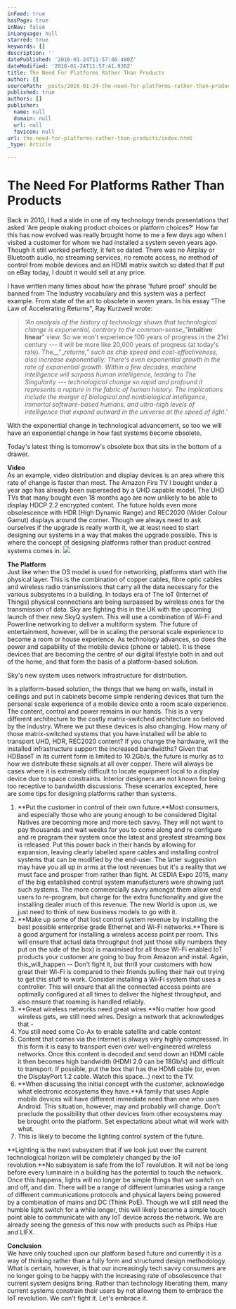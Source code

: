 ```yaml
---
inFeed: true
hasPage: true
inNav: false
inLanguage: null
starred: true
keywords: []
description: ''
datePublished: '2016-01-24T11:57:46.480Z'
dateModified: '2016-01-24T11:57:41.936Z'
title: The Need For Platforms Rather Than Products
author: []
sourcePath: _posts/2016-01-24-the-need-for-platforms-rather-than-products.md
published: true
authors: []
publisher:
  name: null
  domain: null
  url: null
  favicon: null
url: the-need-for-platforms-rather-than-products/index.html
_type: Article

---
```

# The Need For Platforms Rather Than Products

Back in 2010, I had a slide in one of my technology trends presentations that asked 'Are people making product choices or platform choices?' How far this has now evolved was really brought home to me a few days ago when I visited a customer for whom we had installed a system seven years ago. Though it still worked perfectly, it felt so dated. There was no Airplay or Bluetooth audio, no streaming services, no remote access, no method of control from mobile devices and an HDMI matrix switch so dated that If put on eBay today, I doubt it would sell at any price.

I have written many times about how the phrase 'future proof' should be banned from The Industry vocabulary and this system was a perfect example. From state of the art to obsolete in seven years. In his essay "The Law of Accelerating Returns", Ray Kurzweil wrote:

> _'An analysis of the history of technology shows that technological change is exponential, contrary to the common-sense__"__intuitive linear__" view. So we won't experience 100 years of progress in the 21st century --- it will be more like 20,000 years of progress (at today's rate). The__"__returns," such as chip speed and cost-effectiveness, also increase exponentially. There's even exponential growth in the rate of exponential growth. Within a few decades, machine intelligence will surpass human intelligence, leading to The Singularity --- technological change so rapid and profound it represents a rupture in the fabric of human history. The implications include the merger of biological and nonbiological intelligence, immortal software-based humans, and ultra-high levels of intelligence that expand outward in the universe at the speed of light.'_

With the exponential change in technological advancement, so too we will have an exponential change in how fast systems become obsolete.

Today's latest thing is tomorrow's obsolete box that sits in the bottom of a drawer.

**Video**  
As an example, video distribution and display devices is an area where this rate of change is faster than most. The Amazon Fire TV I bought under a year ago has already been superseded by a UHD capable model. The UHD TVs that many bought even 18 months ago are now unlikely to be able to display HDCP 2.2 encrypted content. The future holds even more obsolescence with HDR (High Dynamic Range) and REC2020 (Wider Colour Gamut) displays around the corner. Though we always need to ask ourselves if the upgrade is really worth it, we at least need to start designing our systems in a way that makes the upgrade possible. This is where the concept of designing platforms rather than product centred systems comes in.
![](https://the-grid-user-content.s3-us-west-2.amazonaws.com/8652ca42-c334-4878-b13a-6e43d9317fa1.jpg)

**The Platform**  
Just like when the OS model is used for networking, platforms start with the physical layer. This is the combination of copper cables, fibre optic cables and wireless radio transmissions that carry all the data necessary for the various subsystems in a building. In todays era of The IoT (Internet of Things) physical connections are being surpassed by wireless ones for the transmission of data. Sky are fighting this in the UK with the upcoming launch of their new SkyQ system. This will use a combination of Wi-Fi and Powerline networking to deliver a multiform system. The future of entertainment, however, will be in scaling the personal scale experience to become a room or house experience. As technology advances, so does the power and capability of the mobile device (phone or tablet). It is these devices that are becoming the centre of our digital lifestyle both in and out of the home, and that form the basis of a platform-based solution.

Sky's new system uses network infrastructure for distribution.

In a platform-based solution, the things that we hang on walls, install in ceilings and put in cabinets become simple rendering devices that turn the personal scale experience of a mobile device onto a room scale experience. The content, control and power remains in our hands. This is a very different architecture to the costly matrix-switched architecture so beloved by the industry. Where we put these devices is also changing. How many of those matrix-switched systems that you have installed will be able to transport UHD, HDR, REC2020 content? If you change the hardware, will the installed infrastructure support the increased bandwidths? Given that HDBaseT in its current form is limited to 10.2Gb/s, the future is murky as to how we distribute these signals at all over copper. There will always be cases where it is extremely difficult to locate equipment local to a display device due to space constraints. Interior designers are not known for being too receptive to bandwidth discussions. These scenarios excepted, here are some tips for designing platforms rather than systems.

1. **Put the customer in control of their own future.**Most consumers, and especially those who are young enough to be considered Digital Natives are becoming more and more tech savvy. They will not want to pay thousands and wait weeks for you to come along and re configure and re program their system once the latest and greatest streaming box is released. Put this power back in their hands by allowing for expansion, leaving clearly labelled spare cables and installing control systems that can be modified by the end-user. The latter suggestion may have you all up in arms at the lost revenues but it's a reality that we must face and prosper from rather than fight. At CEDIA Expo 2015, many of the big established control system manufacturers were showing just such systems. The more commercially savvy amongst them allow end users to re-program, but charge for the extra functionality and give the installing dealer much of this revenue. The new World is upon us, we just need to think of new business models to go with it.
2. **Make up some of that lost control system revenue by installing the best possible enterprise grade Ethernet and Wi-Fi networks.**There is a good argument for installing a wireless access point per room. This will ensure that actual data throughput (not just those silly numbers they put on the side of the box) is maximised for all those Wi-Fi enabled IoT products your customer are going to buy from Amazon and instal. Again, this_will_happen -- Don't fight it, but thrill your customers with how great their Wi-Fi is compared to their friends pulling their hair out trying to get this stuff to work. Consider installing a Wi-Fi system that uses a controller. This will ensure that all the connected access points are optimally configured at all times to deliver the highest throughput, and also ensure that roaming is handled reliably.
3. **Great wireless networks need great wires.**No matter how good wireless gets, we still need wires. Design a network that acknowledges that -
  1. You still need some Co-Ax to enable satellite and cable content
  2. Content that comes via the Internet is always very highly compressed. In this form it is easy to transport even over well-engineered wireless networks. Once this content is decoded and send down an HDMI cable it then becomes high bandwidth (HDMI 2.0 can be 18Gb/s) and difficult to transport. If possible, put the box that has the HDMI cable (or, even the DisplayPort 1.2 cable. Watch this space...) next to the TV.
4. **When discussing the initial concept with the customer, acknowledge what electronic ecosystems they have.**A family that uses Apple mobile devices will have different immediate need than one who uses Android. This situation, however, may and probably will change. Don't preclude the possibility that other devices from other ecosystems may be brought onto the platform. Set expectations about what will work with what.
5. This is likely to become the lighting control system of the future.

**Lighting is the next subsystem that if we look just over the current technological horizon will be completely changed by the IoT revolution.**No subsystem is safe from the IoT revolution. It will not be long before every luminaire in a building has the potential to touch the network. Once this happens, lights will no longer be simple things that we switch on and off, and dim. There will be a range of different luminaries using a range of different communications protocols and physical layers being powered by a combination of mains and DC (Think PoE). Though we will still need the humble light switch for a while longer, this will likely become a simple touch point able to communicate with any IoT device across the network. We are already seeing the genesis of this now with products such as Philps Hue and LIFX.

**Conclusion**  
We have only touched upon our platform based future and currently it is a way of thinking rather than a fully form and structured design methodology. What is certain, however, is that our increasingly tech savvy consumers are no longer going to be happy with the increasing rate of obsolescence that current system designs bring. Rather than technology liberating them, many current systems constrain their users by not allowing them to embrace the IoT revolution. We can't fight it. Let's embrace it.
